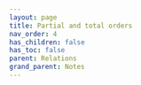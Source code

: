 ```yaml
---
layout: page
title: Partial and total orders
nav_order: 4
has_children: false
has_toc: false
parent: Relations 
grand_parent: Notes
---
```


## 
